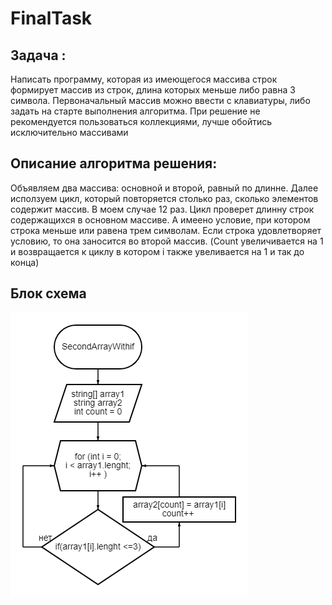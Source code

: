 # FinalTask
## Задача :
Написать программу, которая из имеющегося массива строк формирует массив из строк, длина которых меньше либо равна 3 символа. Первоначальный массив можно ввести с клавиатуры, либо задать на старте выполнения алгоритма. При решение не рекомендуется пользоваться коллекциями, лучше обойтись исключительно массивами
## Описание алгоритма решения:
Объявляем два массива: основной и второй, равный по длинне. 
Далее исползуем цикл, который повторяется столько раз, сколько элементов содержит массив. В моем случае 12 раз. 
Цикл проверет длинну строк содержащихся в основном массиве. А имеено условие, при котором строка меньше или равена трем символам. Если строка удовлетворяет условию, то она заносится во второй массив. (Count увеличивается на 1 и возвращается к циклу в котором i также увеливается на 1 и так до конца)
## Блок схема
![scheme](Task\diagram.png)